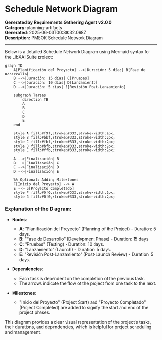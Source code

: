 # Schedule Network Diagram

**Generated by Requirements Gathering Agent v2.0.0**  
**Category:** planning-artifacts  
**Generated:** 2025-06-03T00:39:32.098Z  
**Description:** PMBOK Schedule Network Diagram

---

Below is a detailed Schedule Network Diagram using Mermaid syntax for the LibXAI Suite project:

```mermaid
graph TD
    A[Planificación del Proyecto] -->|Duración: 5 días| B[Fase de Desarrollo]
    B -->|Duración: 15 días| C[Pruebas]
    C -->|Duración: 10 días| D[Lanzamiento]
    D -->|Duración: 5 días| E[Revisión Post-Lanzamiento]

    subgraph Tareas
        direction TB
        A
        B
        C
        D
        E
    end

    style A fill:#f9f,stroke:#333,stroke-width:2px;
    style B fill:#bbf,stroke:#333,stroke-width:2px;
    style C fill:#fbf,stroke:#333,stroke-width:2px;
    style D fill:#bfb,stroke:#333,stroke-width:2px;
    style E fill:#ffb,stroke:#333,stroke-width:2px;

    A -->|Finalización| B
    B -->|Finalización| C
    C -->|Finalización| D
    D -->|Finalización| E

    %% Optional: Adding Milestones
    F[Inicio del Proyecto] --> A
    E --> G[Proyecto Completado]
    style F fill:#0f0,stroke:#333,stroke-width:2px;
    style G fill:#0f0,stroke:#333,stroke-width:2px;
```

### Explanation of the Diagram:
- **Nodes**:
  - **A**: "Planificación del Proyecto" (Planning of the Project) - Duration: 5 days.
  - **B**: "Fase de Desarrollo" (Development Phase) - Duration: 15 days.
  - **C**: "Pruebas" (Testing) - Duration: 10 days.
  - **D**: "Lanzamiento" (Launch) - Duration: 5 days.
  - **E**: "Revisión Post-Lanzamiento" (Post-Launch Review) - Duration: 5 days.
  
- **Dependencies**:
  - Each task is dependent on the completion of the previous task. 
  - The arrows indicate the flow of the project from one task to the next.

- **Milestones**:
  - "Inicio del Proyecto" (Project Start) and "Proyecto Completado" (Project Completed) are added to signify the start and end of the project phases.

This diagram provides a clear visual representation of the project's tasks, their durations, and dependencies, which is helpful for project scheduling and management.